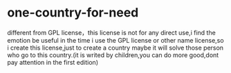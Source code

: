 # one-country-for-need
different from GPL license，this license is not for any direct use,i find the emotion be useful in the time i use the GPL license or other name license,so i create this license,just to create a country maybe it will solve those person who go to this country.(it is writed by children,you can do more good,dont pay attention in the first edition)
